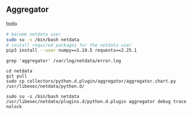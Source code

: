 <!--
title: "aggregator"
custom_edit_url: https://github.com/netdata/netdata/edit/master/collectors/python.d.plugin/aggregator/README.md
-->

## Aggregator

todo

```bash
# become netdata user
sudo su -s /bin/bash netdata
# install required packages for the netdata user
pip3 install --user numpy==1.19.5 requests==2.25.1
```

```
grep 'aggregator' /var/log/netdata/error.log
```

```
cd netdata
git pull
sudo cp collectors/python.d.plugin/aggregator/aggregator.chart.py /usr/libexec/netdata/python.d/
```

```
sudo su -s /bin/bash netdata
/usr/libexec/netdata/plugins.d/python.d.plugin aggregator debug trace nolock 

```